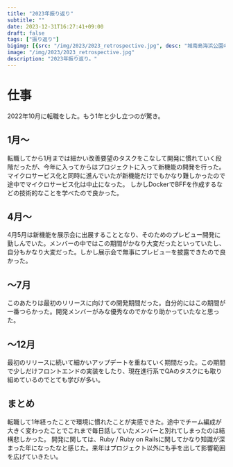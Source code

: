 ```yaml
---
title: "2023年振り返り"
subtitle: ""
date: 2023-12-31T16:27:41+09:00
draft: false
tags: ["振り返り"]
bigimg: [{src: "/img/2023/2023_retrospective.jpg", desc: "城南島海浜公園の画像"}]
image: "/img/2023/2023_retrospective.jpg"
description: "2023年振り返り。"
---
```


# 仕事

2022年10月に転職をした。もう1年と少し立つのが驚き。

<!--more-->

## 1月〜

転職してから1月までは細かい改善要望のタスクをこなして開発に慣れていく段階だったが、今年に入ってからはプロジェクトに入って新機能の開発を行った。
マイクロサービス化と同時に進んでいたが新機能だけでもかなり難しかったので途中でマイクロサービス化は中止になった。
しかしDockerでBFFを作成するなどの技術的なことを学べたので良かった。

## 4月〜

4月5月は新機能を展示会に出展することとなり、そのためのプレビュー開発に勤しんでいた。メンバーの中ではこの期間がかなり大変だったといっていたし、自分もかなり大変だった。しかし展示会で無事にプレビューを披露できたので良かった。

## 〜7月

このあたりは最初のリリースに向けての開発期間だった。自分的にはこの期間が一番つらかった。開発メンバーがみな優秀なのでかなり助かっていたなと思った。

## 〜12月

最初のリリースに続いて細かいアップデートを重ねていく期間だった。この期間で少しだけフロントエンドの実装をしたり、現在進行系でQAのタスクにも取り組めているのでとても学びが多い。

## まとめ

転職して1年経ったことで環境に慣れたことが実感できた。途中でチーム編成が大きく変わったことでこれまで毎日話していたメンバーと別れてしまったのは結構悲しかった。
開発に関しては、Ruby / Ruby on Railsに関してかなり知識が深まった年になったなと感じた。来年はプロジェクト以外にも手を出して影響範囲を広げていきたい。
